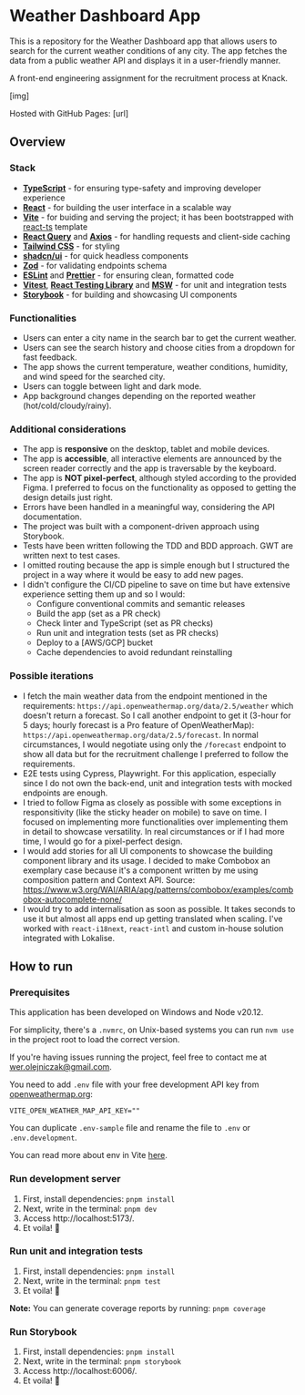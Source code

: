 # Weather Dashboard App

This is a repository for the Weather Dashboard app that allows users to search for the current weather conditions of any city.
The app fetches the data from a public weather API and displays it in a user-friendly manner.

A front-end engineering assignment for the recruitment process at Knack.

[img]

Hosted with GitHub Pages: [url]

## Overview

### Stack

- **[TypeScript](https://www.typescriptlang.org/)** - for ensuring type-safety and improving developer experience
- **[React](https://react.dev/)** - for building the user interface in a scalable way
- **[Vite](https://vitejs.dev/)** - for buiding and serving the project; it has been bootstrapped with [react-ts](https://vite.new/react-ts) template
- **[React Query](https://tanstack.com/query/v3)** and **[Axios](https://github.com/axios/axios)** - for handling requests and client-side caching
- **[Tailwind CSS](https://tailwindcss.com/)** - for styling
- **[shadcn/ui](https://ui.shadcn.com/)** - for quick headless components
- **[Zod](https://zod.dev/)** - for validating endpoints schema
- **[ESLint](https://eslint.org/)** and **[Prettier](https://prettier.io/)** - for ensuring clean, formatted code
- **[Vitest](https://vitest.dev/)**, **[React Testing Library](https://testing-library.com/docs/react-testing-library/intro/)** and **[MSW](https://mswjs.io/)** - for unit and integration tests
- **[Storybook](https://storybook.js.org/)** - for building and showcasing UI components

### Functionalities

- Users can enter a city name in the search bar to get the current weather.
- Users can see the search history and choose cities from a dropdown for fast feedback.
- The app shows the current temperature, weather conditions, humidity, and wind speed for the searched city.
- Users can toggle between light and dark mode.
- App background changes depending on the reported weather (hot/cold/cloudy/rainy).

### Additional considerations

- The app is **responsive** on the desktop, tablet and mobile devices.
- The app is **accessible**, all interactive elements are announced by the screen reader correctly and the app is traversable by the keyboard.
- The app is **NOT pixel-perfect**, although styled according to the provided Figma. I preferred to focus on the functionality as opposed to getting the design details just right.
- Errors have been handled in a meaningful way, considering the API documentation.
- The project was built with a component-driven approach using Storybook.
- Tests have been written following the TDD and BDD approach. GWT are written next to test cases.
- I omitted routing because the app is simple enough but I structured the project in a way where it would be easy to add new pages.
- I didn't configure the CI/CD pipeline to save on time but have extensive experience setting them up and so I would:
  - Configure conventional commits and semantic releases
  - Build the app (set as a PR check)
  - Check linter and TypeScript (set as PR checks)
  - Run unit and integration tests (set as PR checks)
  - Deploy to a [AWS/GCP] bucket
  - Cache dependencies to avoid redundant reinstalling

### Possible iterations

- I fetch the main weather data from the endpoint mentioned in the requirements: `https://api.openweathermap.org/data/2.5/weather` which doesn't return a forecast. So I call another endpoint to get it (3-hour for 5 days; hourly forecast is a Pro feature of OpenWeatherMap): `https://api.openweathermap.org/data/2.5/forecast`. In normal circumstances, I would negotiate using only the `/forecast` endpoint to show all data but for the recruitment challenge I preferred to follow the requirements.
- E2E tests using Cypress, Playwright. For this application, especially since I do not own the back-end, unit and integration tests with mocked endpoints are enough.
- I tried to follow Figma as closely as possible with some exceptions in responsitivity (like the sticky header on mobile) to save on time. I focused on implementing more functionalities over implementing them in detail to showcase versatility. In real circumstances or if I had more time, I would go for a pixel-perfect design.
- I would add stories for all UI components to showcase the building component library and its usage. I decided to make Combobox an exemplary case because it's a component written by me using composition pattern and Context API. Source: https://www.w3.org/WAI/ARIA/apg/patterns/combobox/examples/combobox-autocomplete-none/
- I would try to add internalisation as soon as possible. It takes seconds to use it but almost all apps end up getting translated when scaling. I've worked with `react-i18next`, `react-intl` and custom in-house solution integrated with Lokalise.

## How to run

### Prerequisites

This application has been developed on Windows and Node v20.12.

For simplicity, there's a `.nvmrc`, on Unix-based systems you can run `nvm use` in the project root to load the correct version.

If you're having issues running the project, feel free to contact me at [wer.olejniczak@gmail.com](mailto:wer.olejniczak@gmail.com).

You need to add `.env` file with your free development API key from [openweathermap.org](https://openweathermap.org/):

```
VITE_OPEN_WEATHER_MAP_API_KEY=""
```

You can duplicate `.env-sample` file and rename the file to `.env` or `.env.development`.

You can read more about env in Vite [here](https://vitejs.dev/guide/env-and-mode).

### Run development server

1. First, install dependencies: `pnpm install`
2. Next, write in the terminal: `pnpm dev`
3. Access http://localhost:5173/.
4. Et voila! 🎉

### Run unit and integration tests

1. First, install dependencies: `pnpm install`
2. Next, write in the terminal: `pnpm test`
3. Et voila! 🎉

**Note:** You can generate coverage reports by running: `pnpm coverage`

### Run Storybook

1. First, install dependencies: `pnpm install`
2. Next, write in the terminal: `pnpm storybook`
3. Access http://localhost:6006/.
4. Et voila! 🎉
